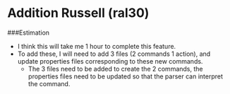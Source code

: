 Addition Russell (ral30)
==========================
###Estimation
* I think this will take me 1 hour to complete this feature. 
* To add these, I will need to add 3 files (2 commands 1 action), and update properties files corresponding to these new commands. 
    * The 3 files need to be added to create the 2 commands, the properties files need to be updated so that the parser can interpret the command. 